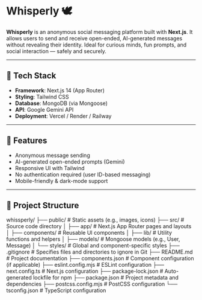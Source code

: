 # Whisperly 🕊️

**Whisperly** is an anonymous social messaging platform built with **Next.js**. It allows users to send and receive open-ended, AI-generated messages without revealing their identity. Ideal for curious minds, fun prompts, and social interaction — safely and securely.

---

## 🧩 Tech Stack

- **Framework**: Next.js 14 (App Router)
- **Styling**: Tailwind CSS
- **Database**: MongoDB (via Mongoose)
- **API**: Google Gemini API
- **Deployment**: Vercel / Render / Railway

---

## 🔐 Features

- Anonymous message sending
- AI-generated open-ended prompts (Gemini)
- Responsive UI with Tailwind
- No authentication required (user ID-based messaging)
- Mobile-friendly & dark-mode support

---

## 📁 Project Structure

whissperly/
├── public/ # Static assets (e.g., images, icons)
├── src/ # Source code directory
│ ├── app/ # Next.js App Router pages and layouts
│ ├── components/ # Reusable UI components
│ ├── lib/ # Utility functions and helpers
│ ├── models/ # Mongoose models (e.g., User, Message)
│ └── styles/ # Global and component-specific styles
├── .gitignore # Specifies files and directories to ignore in Git
├── README.md # Project documentation
├── components.json # Component configuration (if applicable)
├── eslint.config.mjs # ESLint configuration
├── next.config.ts # Next.js configuration
├── package-lock.json # Auto-generated lockfile for npm
├── package.json # Project metadata and dependencies
├── postcss.config.mjs # PostCSS configuration
└── tsconfig.json # TypeScript configuration
